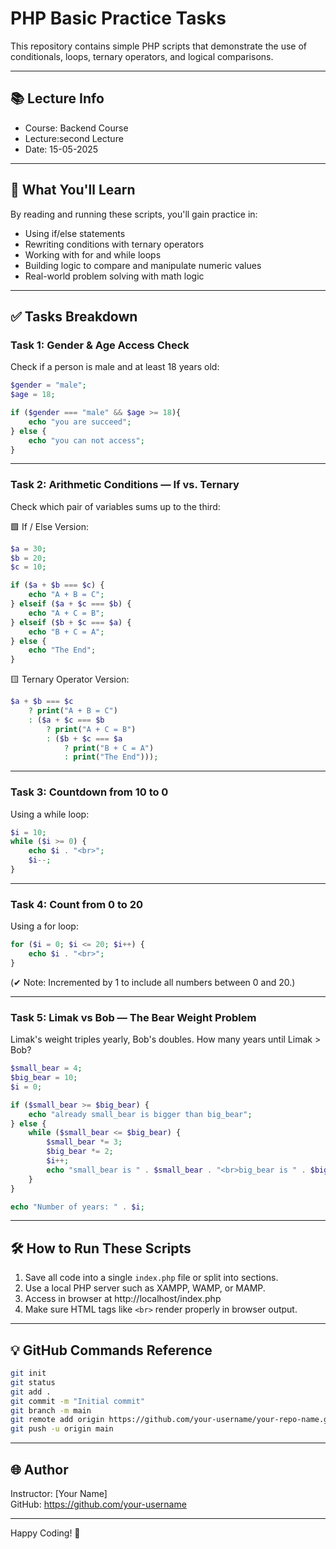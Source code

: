 # PHP Basic Practice Tasks

This repository contains simple PHP scripts that demonstrate the use of conditionals, loops, ternary operators, and logical comparisons.

---

## 📚 Lecture Info

- Course: Backend Course  
- Lecture:second Lecture  
- Date: 15-05-2025  

---

## 🧠 What You'll Learn

By reading and running these scripts, you'll gain practice in:

- Using if/else statements
- Rewriting conditions with ternary operators
- Working with for and while loops
- Building logic to compare and manipulate numeric values
- Real-world problem solving with math logic

---

## ✅ Tasks Breakdown

### Task 1: Gender & Age Access Check

Check if a person is male and at least 18 years old:

```php
$gender = "male";
$age = 18;

if ($gender === "male" && $age >= 18){
    echo "you are succeed";
} else {
    echo "you can not access";
}
```

---

### Task 2: Arithmetic Conditions — If vs. Ternary

Check which pair of variables sums up to the third:

🟩 If / Else Version:

```php
$a = 30;
$b = 20;
$c = 10;

if ($a + $b === $c) {
    echo "A + B = C";
} elseif ($a + $c === $b) {
    echo "A + C = B";
} elseif ($b + $c === $a) {
    echo "B + C = A";
} else {
    echo "The End";
}
```

🟨 Ternary Operator Version:

```php
$a + $b === $c
    ? print("A + B = C")
    : ($a + $c === $b
        ? print("A + C = B")
        : ($b + $c === $a
            ? print("B + C = A")
            : print("The End")));
```

---

### Task 3: Countdown from 10 to 0

Using a while loop:

```php
$i = 10;
while ($i >= 0) {
    echo $i . "<br>";
    $i--;
}
```

---

### Task 4: Count from 0 to 20

Using a for loop:

```php
for ($i = 0; $i <= 20; $i++) {
    echo $i . "<br>";
}
```

(✔ Note: Incremented by 1 to include all numbers between 0 and 20.)

---

### Task 5: Limak vs Bob — The Bear Weight Problem

Limak's weight triples yearly, Bob's doubles. How many years until Limak > Bob?

```php
$small_bear = 4;
$big_bear = 10;
$i = 0;

if ($small_bear >= $big_bear) {
    echo "already small_bear is bigger than big_bear";
} else {
    while ($small_bear <= $big_bear) {
        $small_bear *= 3;
        $big_bear *= 2;
        $i++;
        echo "small_bear is " . $small_bear . "<br>big_bear is " . $big_bear . "<br>and years is " . $i . "<br><br>";
    }
}

echo "Number of years: " . $i;
```

---

## 🛠️ How to Run These Scripts

1. Save all code into a single `index.php` file or split into sections.
2. Use a local PHP server such as XAMPP, WAMP, or MAMP.
3. Access in browser at http://localhost/index.php
4. Make sure HTML tags like `<br>` render properly in browser output.

---

## 💡 GitHub Commands Reference

```bash
git init
git status
git add .
git commit -m "Initial commit"
git branch -m main
git remote add origin https://github.com/your-username/your-repo-name.git
git push -u origin main
```

---

## 🌐 Author

Instructor: [Your Name]  
GitHub: https://github.com/your-username  

---

Happy Coding! 🚀
